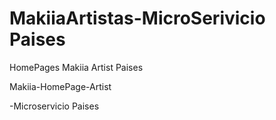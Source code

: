# MakiiaArtistas-MicroSerivicio Paises
HomePages Makiia Artist Paises

Makiia-HomePage-Artist

-Microservicio Paises
	
